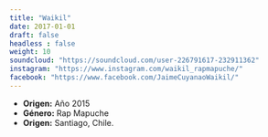 ```yaml
---
title: "Waikil"
date: 2017-01-01
draft: false
headless : false
weight: 10
soundcloud: "https://soundcloud.com/user-226791617-232911362"
instagram: "https://www.instagram.com/waikil_rapmapuche/"
facebook: "https://www.facebook.com/JaimeCuyanaoWaikil/"
---
```

* **Origen:** Año 2015 
* **Género:** Rap Mapuche
* **Origen:** Santiago, Chile.